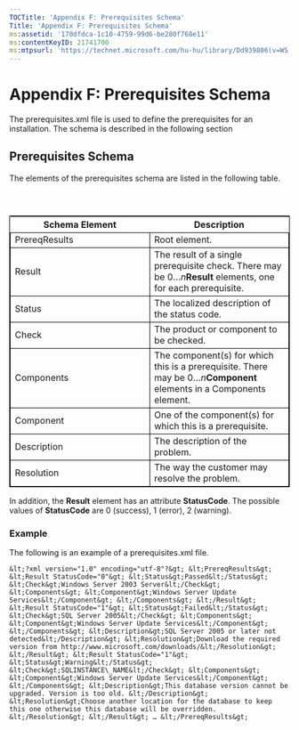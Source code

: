```yaml
---
TOCTitle: 'Appendix F: Prerequisites Schema'
Title: 'Appendix F: Prerequisites Schema'
ms:assetid: '170dfdca-1c10-4759-99d6-be280f768e11'
ms:contentKeyID: 21741700
ms:mtpsurl: 'https://technet.microsoft.com/hu-hu/library/Dd939806(v=WS.10)'
---
```


Appendix F: Prerequisites Schema
================================

The prerequisites.xml file is used to define the prerequisites for an installation. The schema is described in the following section

Prerequisites Schema
--------------------

The elements of the prerequisites schema are listed in the following table.

###  

 
<table style="border:1px solid black;">
<colgroup>
<col width="50%" />
<col width="50%" />
</colgroup>
<thead>
<tr class="header">
<th>Schema Element</th>
<th>Description</th>
</tr>
</thead>
<tbody>
<tr class="odd">
<td style="border:1px solid black;">PrereqResults</td>
<td style="border:1px solid black;">Root element.</td>
</tr>
<tr class="even">
<td style="border:1px solid black;">Result</td>
<td style="border:1px solid black;">The result of a single prerequisite check. There may be 0…<em>n</em><strong>Result</strong> elements, one for each prerequisite.</td>
</tr>
<tr class="odd">
<td style="border:1px solid black;">Status</td>
<td style="border:1px solid black;">The localized description of the status code.</td>
</tr>
<tr class="even">
<td style="border:1px solid black;">Check</td>
<td style="border:1px solid black;">The product or component to be checked.</td>
</tr>
<tr class="odd">
<td style="border:1px solid black;">Components</td>
<td style="border:1px solid black;">The component(s) for which this is a prerequisite. There may be 0…<em>n</em><strong>Component</strong> elements in a Components element.</td>
</tr>
<tr class="even">
<td style="border:1px solid black;">Component</td>
<td style="border:1px solid black;">One of the component(s) for which this is a prerequisite.</td>
</tr>
<tr class="odd">
<td style="border:1px solid black;">Description</td>
<td style="border:1px solid black;">The description of the problem.</td>
</tr>
<tr class="even">
<td style="border:1px solid black;">Resolution</td>
<td style="border:1px solid black;">The way the customer may resolve the problem.</td>
</tr>
</tbody>
</table>
  
In addition, the **Result** element has an attribute **StatusCode**. The possible values of **StatusCode** are 0 (success), 1 (error), 2 (warning).
  
### Example
  
The following is an example of a prerequisites.xml file.
  
```  
&lt;?xml version="1.0" encoding="utf-8"?&gt; &lt;PrereqResults&gt; &lt;Result StatusCode="0"&gt; &lt;Status&gt;Passed&lt;/Status&gt; &lt;Check&gt;Windows Server 2003 Server&lt;/Check&gt; &lt;Components&gt; &lt;Component&gt;Windows Server Update Services&lt;/Component&gt; &lt;/Components&gt; &lt;/Result&gt; &lt;Result StatusCode="1"&gt; &lt;Status&gt;Failed&lt;/Status&gt; &lt;Check&gt;SQL Server 2005&lt;/Check&gt; &lt;Components&gt; &lt;Component&gt;Windows Server Update Services&lt;/Component&gt; &lt;/Components&gt; &lt;Description&gt;SQL Server 2005 or later not detected&lt;/Description&gt; &lt;Resolution&gt;Download the required version from http://www.microsoft.com/downloads/&lt;/Resolution&gt; &lt;/Result&gt; &lt;Result StatusCode="1"&gt; &lt;Status&gt;Warning&lt;/Status&gt; &lt;Check&gt;SQLINSTANCE\_NAME&lt;/Check&gt; &lt;Components&gt; &lt;Component&gt;Windows Server Update Services&lt;/Component&gt; &lt;/Components&gt; &lt;Description&gt;This database version cannot be upgraded. Version is too old. &lt;/Description&gt; &lt;Resolution&gt;Choose another location for the database to keep this one otherwise this database will be overridden. &lt;/Resolution&gt; &lt;/Result&gt; … &lt;/PrereqResults&gt;  
```
